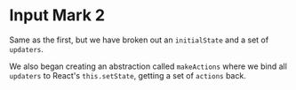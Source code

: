 # Input Mark 2
Same as the first, but we have broken out an `initialState` and a set of `updaters`.

We also began creating an abstraction called `makeActions` where we bind all `updaters` to React's `this.setState`, getting a set of `actions` back.
